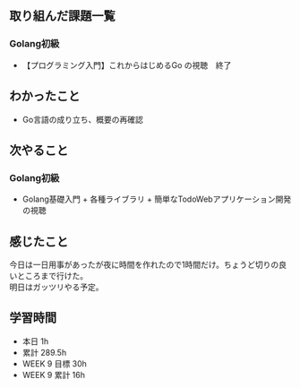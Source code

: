 ## 取り組んだ課題一覧 
 ### Golang初級
 - 【プログラミング入門】これからはじめるGo の視聴　終了

 ## わかったこと 
 - Go言語の成り立ち、概要の再確認

 ## 次やること 
 ### Golang初級
 - Golang基礎入門 + 各種ライブラリ + 簡単なTodoWebアプリケーション開発　の視聴

 ## 感じたこと 
 今日は一日用事があったが夜に時間を作れたので1時間だけ。ちょうど切りの良いところまで行けた。  
 明日はガッツリやる予定。

 ## 学習時間 
 - 本日 1h 
 - 累計 289.5h 
 - WEEK 9 目標 30h 
 - WEEK 9 累計 16h
